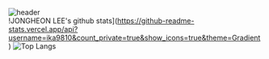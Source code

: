 ![header](https://capsule-render.vercel.app/api?type=waving&color=auto&height=100&&fontAlignY=40&descAlign=60&descAlignY=57)  
!JONGHEON LEE's github stats](https://github-readme-stats.vercel.app/api?username=ika9810&count_private=true&show_icons=true&theme=Gradient) ![Top Langs](https://github-readme-stats.vercel.app/api/top-langs/?username=sudar-life&layout=compact)
<!--
**ika9810/ika9810** is a ✨ _special_ ✨ repository because its `README.md` (this file) appears on your GitHub profile.

Here are some ideas to get you started:

- 🔭 I’m currently working on ...
- 🌱 I’m currently learning ...
- 👯 I’m looking to collaborate on ...
- 🤔 I’m looking for help with ...
- 💬 Ask me about ...
- 📫 How to reach me: ...
- 😄 Pronouns: ...
- ⚡ Fun fact: ...
-->
